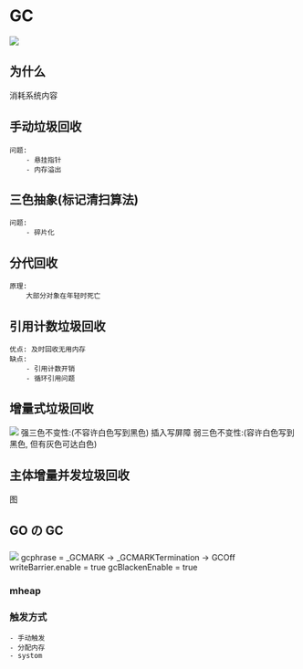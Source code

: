 # GC

![](https://tva1.sinaimg.cn/large/008eGmZEgy1gmrod3db2xj30ju0gwaal.jpg)

## 为什么
 消耗系统内容

## 手动垃圾回收
    问题: 
        - 悬挂指针
        - 内存溢出

## 三色抽象(标记清扫算法)
    问题:
        - 碎片化

## 分代回收
    原理:
        大部分对象在年轻时死亡

## 引用计数垃圾回收
    优点: 及时回收无用内存
    缺点:
        - 引用计数开销
        - 循环引用问题

## 增量式垃圾回收
![](https://tva1.sinaimg.cn/large/008eGmZEgy1gmrop6fne2j315i0l6dio.jpg)
    强三色不变性:(不容许白色写到黑色)
        插入写屏障
    弱三色不变性:(容许白色写到黑色, 但有灰色可达白色)

## 主体增量并发垃圾回收
图

## GO の GC

### 
![](https://tva1.sinaimg.cn/large/008eGmZEgy1gmrtt8jjiaj30t00mg0uz.jpg)
    gcphrase = _GCMARK -> _GCMARKTermination -> GCOff
    writeBarrier.enable = true
    gcBlackenEnable = true

### mheap


### 触发方式
    - 手动触发
    - 分配内存
    - systom
  
